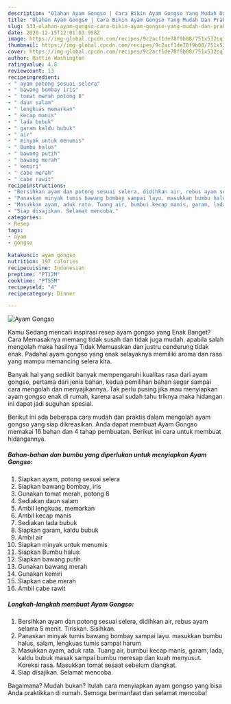```yaml
---
description: "Olahan Ayam Gongso | Cara Bikin Ayam Gongso Yang Mudah Dan Praktis"
title: "Olahan Ayam Gongso | Cara Bikin Ayam Gongso Yang Mudah Dan Praktis"
slug: 533-olahan-ayam-gongso-cara-bikin-ayam-gongso-yang-mudah-dan-praktis
date: 2020-12-15T12:01:03.958Z
image: https://img-global.cpcdn.com/recipes/9c2acf1de78f9b08/751x532cq70/ayam-gongso-foto-resep-utama.jpg
thumbnail: https://img-global.cpcdn.com/recipes/9c2acf1de78f9b08/751x532cq70/ayam-gongso-foto-resep-utama.jpg
cover: https://img-global.cpcdn.com/recipes/9c2acf1de78f9b08/751x532cq70/ayam-gongso-foto-resep-utama.jpg
author: Hattie Washington
ratingvalue: 4.8
reviewcount: 13
recipeingredient:
- " ayam potong sesuai selera"
- " bawang bombay iris"
- " tomat merah potong 8"
- " daun salam"
- " lengkuas memarkan"
- " kecap manis"
- " lada bubuk"
- " garam kaldu bubuk"
- " air"
- " minyak untuk menumis"
- " Bumbu halus"
- " bawang putih"
- " bawang merah"
- " kemiri"
- " cabe merah"
- " cabe rawit"
recipeinstructions:
- "Bersihkan ayam dan potong sesuai selera, didihkan air, rebus ayam selama 5 menit. Tiriskan. Sisihkan."
- "Panaskan minyak tumis bawang bombay sampai layu. masukkan bumbu halus, salam, lengkuas tumis sampai harum"
- "Masukkan ayam, aduk rata. Tuang air, bumbui kecap manis, garam, lada, kaldu bubuk masak sampai bumbu meresap dan kuah menyusut. Koreksi rasa. Masukkan tomat sesaat sebelum diangkat."
- "Siap disajikan. Selamat mencoba."
categories:
- Resep
tags:
- ayam
- gongso

katakunci: ayam gongso 
nutrition: 197 calories
recipecuisine: Indonesian
preptime: "PT12M"
cooktime: "PT55M"
recipeyield: "4"
recipecategory: Dinner

---
```



![Ayam Gongso](https://img-global.cpcdn.com/recipes/9c2acf1de78f9b08/751x532cq70/ayam-gongso-foto-resep-utama.jpg)

Kamu Sedang mencari inspirasi resep ayam gongso yang Enak Banget? Cara Memasaknya memang tidak susah dan tidak juga mudah. apabila salah mengolah maka hasilnya Tidak Memuaskan dan justru cenderung tidak enak. Padahal ayam gongso yang enak selayaknya memiliki aroma dan rasa yang mampu memancing selera kita.



Banyak hal yang sedikit banyak mempengaruhi kualitas rasa dari ayam gongso, pertama dari jenis bahan, kedua pemilihan bahan segar sampai cara mengolah dan menyajikannya. Tak perlu pusing jika mau menyiapkan ayam gongso enak di rumah, karena asal sudah tahu triknya maka hidangan ini dapat jadi suguhan spesial.


Berikut ini ada beberapa cara mudah dan praktis dalam mengolah ayam gongso yang siap dikreasikan. Anda dapat membuat Ayam Gongso memakai 16 bahan dan 4 tahap pembuatan. Berikut ini cara untuk membuat hidangannya.

<!--inarticleads1-->

##### Bahan-bahan dan bumbu yang diperlukan untuk menyiapkan Ayam Gongso:

1. Siapkan  ayam, potong sesuai selera
1. Siapkan  bawang bombay, iris
1. Gunakan  tomat merah, potong 8
1. Sediakan  daun salam
1. Ambil  lengkuas, memarkan
1. Ambil  kecap manis
1. Sediakan  lada bubuk
1. Siapkan  garam, kaldu bubuk
1. Ambil  air
1. Siapkan  minyak untuk menumis
1. Siapkan  Bumbu halus:
1. Siapkan  bawang putih
1. Gunakan  bawang merah
1. Gunakan  kemiri
1. Siapkan  cabe merah
1. Ambil  cabe rawit




<!--inarticleads2-->

##### Langkah-langkah membuat Ayam Gongso:

1. Bersihkan ayam dan potong sesuai selera, didihkan air, rebus ayam selama 5 menit. Tiriskan. Sisihkan.
1. Panaskan minyak tumis bawang bombay sampai layu. masukkan bumbu halus, salam, lengkuas tumis sampai harum
1. Masukkan ayam, aduk rata. Tuang air, bumbui kecap manis, garam, lada, kaldu bubuk masak sampai bumbu meresap dan kuah menyusut. Koreksi rasa. Masukkan tomat sesaat sebelum diangkat.
1. Siap disajikan. Selamat mencoba.




Bagaimana? Mudah bukan? Itulah cara menyiapkan ayam gongso yang bisa Anda praktikkan di rumah. Semoga bermanfaat dan selamat mencoba!
